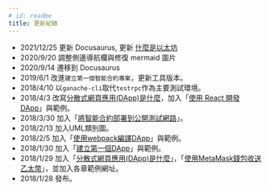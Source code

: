 ```yaml
---
# id: readme
title: 更新紀錄
---
```


* 2021/12/25 更新 Docusaurus, 更新 [什麼是以太坊](what-is-ethereum)
* 2020/9/20 調整側邊導航欄與修復 mermaid 圖片
* 2020/9/14 遷移到 Docusaurus
* 2019/6/1 改進`建立第一個智能合約專案`，更新工具版本。
* 2018/4/10 以`ganache-cli`取代`testrpc`作為主要測試環境。
* 2018/4/3 改寫[分散式網頁應用(DApp)是什麼](what-is-dapp)，加入「[使用 React 開發 DApp](dapp-with-create-react-app)」與範例。
* 2018/3/30 加入「[將智能合約部署到公開測試網路](deploy-to-testnet)」。
* 2018/2/13 加入UML類別圖。
* 2018/2/5 加入「[使用webpack編譯DApp](dapp_with_webpack)」與範例。
* 2018/1/30 加入「[建立第一個DApp](create-first-dapp)」與範例。
* 2018/1/29 加入「[分散式網頁應用(DApp)是什麼](what-is-dapp)」，「[使用MetaMask錢包收送乙太幣](howto-send-ether-from-wallet)」，並加入各章範例網址。
* 2018/1/28 發布。
